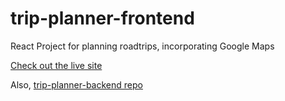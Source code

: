 # trip-planner-frontend

React Project for planning roadtrips, incorporating Google Maps

[Check out the live site](https://be-trippin.netlify.app/)

Also, [trip-planner-backend repo](https://github.com/ZGZOO/trip-planner-backend)
